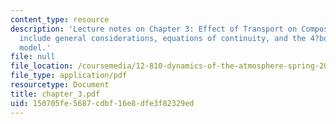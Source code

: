 ```yaml
---
content_type: resource
description: 'Lecture notes on Chapter 3: Effect of Transport on Composition. Topics
  include general considerations, equations of continuity, and the 4?box transport
  model.'
file: null
file_location: /coursemedia/12-810-dynamics-of-the-atmosphere-spring-2008/150705fe5687cdbf16e8dfe3f82329ed_chapter_3.pdf
file_type: application/pdf
resourcetype: Document
title: chapter_3.pdf
uid: 150705fe-5687-cdbf-16e8-dfe3f82329ed
---
```

